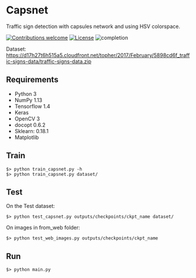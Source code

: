 # Capsnet
Traffic sign detection with capsules network and using HSV colorspace.

[![Contributions welcome](https://img.shields.io/badge/contributions-welcome-brightgreen.svg?style=plastic)](CONTRIBUTING.md)
[![License](https://img.shields.io/badge/license-Apache%202.0-blue.svg?style=plastic)](https://opensource.org/licenses/Apache-2.0)
![completion](https://img.shields.io/badge/completion%20state-80%25-blue.svg?style=plastic)

Dataset: https://d17h27t6h515a5.cloudfront.net/topher/2017/February/5898cd6f_traffic-signs-data/traffic-signs-data.zip

## Requirements
- Python 3
- NumPy 1.13
- Tensorflow 1.4
- Keras
- OpenCV 3
- docopt 0.6.2
- Sklearn: 0.18.1
- Matplotlib

## Train

    $> python train_capsnet.py -h
    $> python train_capsnet.py dataset/
## Test

On the Test dataset:

    $> python test_capsnet.py outputs/checkpoints/ckpt_name dataset/ 
    
On images in from_web folder:

    $> python test_web_images.py outputs/checkpoints/ckpt_name
    
## Run

    $> python main.py
